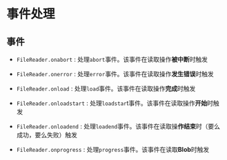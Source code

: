 # 事件处理

## 事件

  - `FileReader.onabort` : 处理`abort`事件。该事件在读取操作**被中断**时触发

  - `FileReader.onerror` : 处理`error`事件。该事件在读取操作**发生错误**时触发

  - `FileReader.onload` : 处理`load`事件。该事件在读取操作**完成**时触发

  - `FileReader.onloadstart` : 处理`loadstar`t事件。该事件在读取操作**开始**时触发

  - `FileReader.onloadend` : 处理`loadend`事件。该事件在读取操**作结束**时（要么成功，要么失败）触发

  - `FileReader.onprogress` : 处理`progress`事件。该事件在读取**Blob**时触发
